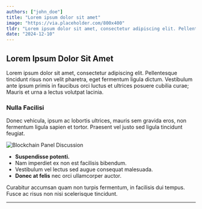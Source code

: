 ```yaml
---
authors: ["john_doe"]
title: "Lorem ipsum dolor sit amet"
image: "https://via.placeholder.com/800x400"
tldr: "Lorem ipsum dolor sit amet, consectetur adipiscing elit. Pellentesque tincidunt risus non velit pharetra, eget fermentum ligula dictum. Vestibulum ante ipsum primis in faucibus orci luctus et ultrices posuere cubilia curae; Mauris et urna a lectus volutpat lacinia."
date: "2024-12-10"
---
```


## Lorem Ipsum Dolor Sit Amet

Lorem ipsum dolor sit amet, consectetur adipiscing elit. Pellentesque tincidunt risus non velit pharetra, eget fermentum ligula dictum. Vestibulum ante ipsum primis in faucibus orci luctus et ultrices posuere cubilia curae; Mauris et urna a lectus volutpat lacinia.

### Nulla Facilisi

Donec vehicula, ipsum ac lobortis ultrices, mauris sem gravida eros, non fermentum ligula sapien et tortor. Praesent vel justo sed ligula tincidunt feugiat. 

<img src="https://via.placeholder.com/600x300" title="Blockchain Panel Discussion" />

- **Suspendisse potenti.** 
- Nam imperdiet ex non est facilisis bibendum.
- Vestibulum vel lectus sed augue consequat malesuada.
- **Donec at felis** nec orci ullamcorper auctor.

Curabitur accumsan quam non turpis fermentum, in facilisis dui tempus. Fusce ac risus non nisi scelerisque tincidunt.

---